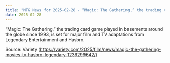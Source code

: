 ```yaml
---
title: "MTG News for 2025-02-28 - “Magic: The Gathering,” the trading card game play..."
date: 2025-02-28
---
```


“Magic: The Gathering,” the trading card game played in basements around the globe since 1993, is set for major film and TV adaptations from Legendary Entertainment and Hasbro.

Source: Variety (https://variety.com/2025/film/news/magic-the-gathering-movies-tv-hasbro-legendary-1236299642/)
